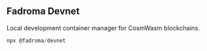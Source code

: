 ## Fadroma Devnet

Local development container manager for CosmWasm blockchains.

```typescript
npx @fadroma/devnet
```
